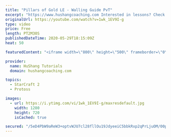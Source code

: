 ```yaml
---
title: "Pillars of Gold LE - Walling Guide PvT"
excerpt: "https://www.hushangcoaching.com Interested in lessons? Check out the website for more information ------------------------------------------------------------------------------------------------------- Want to support HuShang Tutorials directly? Patreon is a website where you can contribute a monthly"
originalUrl: https://youtube.com/watch?v=1wk_1EV9I-g
type: video
price: Free
length: PT2M30S
publishedDateTime: 2020-05-29T18:15:09Z
heat: 50

featuredContent: "<iframe width=\"800\" height=\"500\" frameborder=\"0\" src=\"https://www.youtube.com/embed/1wk_1EV9I-g\" allow=\"accelerometer; autoplay; encrypted-media; gyroscope; picture-in-picture\" allowfullscreen></iframe>"

provider:
  name: HuShang Tutorials
  domain: hushangcoaching.com

topics:
  - StarCraft 2
  - Protoss

images:
  - url: https://i.ytimg.com/vi/1wk_1EV9I-g/maxresdefault.jpg
    width: 1280
    height: 720
    isCached: true

secured: "/5eD4PbW9aReW3+optvWJU7cl28fllOu19JdyeeiC5bbkRxp2qPrLjuOM/00pRHI5UYrmAZ2E+fUjBRdoiDodYQB27+XV6unwQDTCMa9F1fzUXd5hLIkGrOApAC4VTEaU12LNrZjk1wR9k78X59ae/Sdip6BkFin2FRomf8zTYJLH++qphIEkM+X0vScZPgPasNyefk6Y4NB6hO8eHNH9+4IDWW4lUDe6Hb8tFtRuTDIaH1O0Uv2ULrhh6IjjeWo0YDprDTkbI9ZwWmOAO/qoDEo+vB7oFGAJRzRhK7v4nTMy5JmQf1582FUCxUjGlNKRTTdFCkGfNv40978vT2pXl2z+KKPBhr1S8Cj7DUxb2jVc34Tqr28Bljsmocv+E/eQpiX/CqXF2Z7AKCsOMJvzdzOjqOwtWwUljmyiWt+66k=;HCQ5V+h6OeMniLnqrjmTIw=="
---
```


